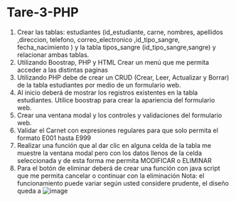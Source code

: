 # Tare-3-PHP
1. Crear las tablas: estudiantes (id_estudiante, carne, nombres, apellidos ,direccion,
telefono, correo_electronico ,id_tipo_sangre, fecha_nacimiento ) y la tabla
tipos_sangre (id_tipo_sangre,sangre) y relacionar ambas tablas.
2. Utilizando Boostrap, PHP y HTML Crear un menú que me permita acceder a las
distintas paginas
3. Utilizando PHP debe de crear un CRUD (Crear, Leer, Actualizar y Borrar) de la tabla
estudiantes por medio de un formulario web.
4. Al inicio deberá de mostrar los registros existentes en la tabla estudiantes. Utilice
boostrap para crear la apariencia del formulario web.
5. Crear una ventana modal y los controles y validaciones del formulario web.
6. Validar el Carnet con expresiones regulares para que solo permita el formato E001
hasta E999
7. Realizar una función que al dar clic en alguna celda de la tabla me muestre la ventana
modal pero con los datos llenos de la celda seleccionada y de esta forma me permita
MODIFICAR o ELIMINAR
8. Para el botón de eliminar deberá de crear una función con java script que me
permita cancelar o continuar con la eliminación
Nota: el funcionamiento puede variar según usted considere prudente, el diseño queda a
![image](https://github.com/dejosue/Tare-3-PHP/assets/112791712/2e0cfaae-ea3a-4886-a1e3-c30dade88a8f)

